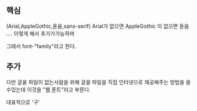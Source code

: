 ## 핵심
(Arial,AppleGothic,돋움,sans-serif)
Arial가 없으면 AppleGothic 이 없으면 돋움 .... 이렇게 해서 추가가가능하며 

그래서 font-"family"라고 한다.

## 추가
다만 글꼴 파일이 없는사람을 위해 글꼴 파일을 직접 인터넷으로 제공해주는 방법을 쓸수있는데 이것을 "웹 폰트"라고 부른다.

대표적으로 '구'